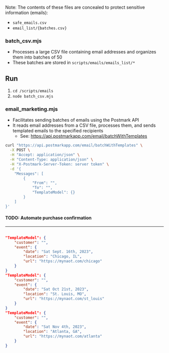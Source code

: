 Note: The contents of these files are concealed to protect sensitive information (emails):
 - `safe_emails.csv`
 - `email_list/{batches.csv}`
 
### batch_csv.mjs
 - Processes a large CSV file containing email addresses and organizes them into batches of 50
 - These batches are stored in `scripts/emails/emails_list/*`

Run
---
1. `cd /scripts/emails`
2. `node batch_csv.mjs`

### email_marketing.mjs
 - Facilitates sending batches of emails using the Postmark API
 - It reads email addresses from a CSV file, processes them, and sends templated emails to the specified recipients
   - See: https://api.postmarkapp.com/email/batchWithTemplates

```bash
curl "https://api.postmarkapp.com/email/batchWithTemplates" \
  -X POST \
  -H "Accept: application/json" \
  -H "Content-Type: application/json" \
  -H "X-Postmark-Server-Token: server token" \
  -d '{
    "Messages": [
        {
            "From": "",
            "To": "",
            "TemplateModel": {}
        }
    ]
}'
```


#### TODO: Automate purchase confirmation
---

```json

"TemplateModel": {
    "customer": "",
    "event": {
        "date": "Sat Sept. 16th, 2023",
        "location": "Chicago, IL",
        "url": "https://mynaot.com/chicago"
    }
}
"TemplateModel": {
    "customer": "",
    "event": {
        "date": "Sat Oct 21st, 2023",
        "location": "St. Louis, MO",
        "url": "https://mynaot.com/st_louis"
    }
}
"TemplateModel": {
    "customer": "",
    "event": {
        "date": "Sat Nov 4th, 2023",
        "location": "Atlanta, GA",
        "url": "https://mynaot.com/atlanta"
    }
}
```

